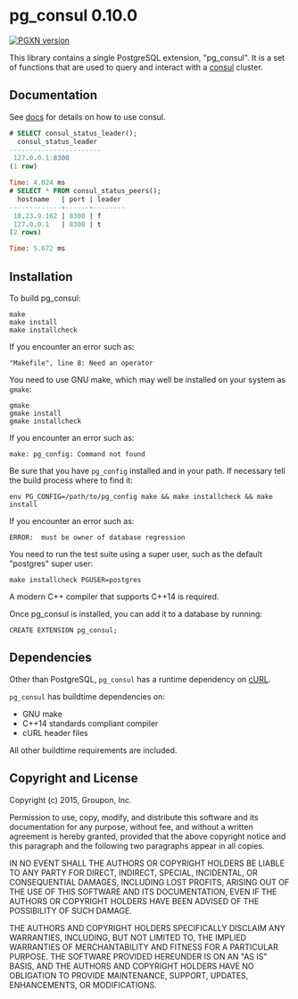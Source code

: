 pg_consul 0.10.0
=============

[![PGXN version](https://github.com/groupon/pg_consul)](https://github.com/groupon/pg_consul)

This library contains a single PostgreSQL extension, "pg_consul".  It is a
set of functions that are used to query and interact with a
[consul](https://www.consul.io/) cluster.

Documentation
------------

See [docs](https://github.com/groupon/pg_consul/blob/master/doc/pg_consul.md)
for details on how to use consul.

```sql
# SELECT consul_status_leader();
  consul_status_leader
-----------------------
 127.0.0.1:8300
(1 row)

Time: 4.024 ms
# SELECT * FROM consul_status_peers();
  hostname   | port | leader
-------------+------+--------
 10.23.9.162 | 8300 | f
 127.0.0.1   | 8300 | t
(2 rows)

Time: 5.672 ms
```


Installation
------------

To build pg_consul:

    make
    make install
    make installcheck

If you encounter an error such as:

    "Makefile", line 8: Need an operator

You need to use GNU make, which may well be installed on your system as
`gmake`:

    gmake
    gmake install
    gmake installcheck

If you encounter an error such as:

    make: pg_config: Command not found

Be sure that you have `pg_config` installed and in your path. If necessary
tell the build process where to find it:

    env PG_CONFIG=/path/to/pg_config make && make installcheck && make install

If you encounter an error such as:

    ERROR:  must be owner of database regression

You need to run the test suite using a super user, such as the default
"postgres" super user:

    make installcheck PGUSER=postgres

A modern C++ compiler that supports C++14 is required.

Once pg_consul is installed, you can add it to a database by running:

    CREATE EXTENSION pg_consul;


Dependencies
------------

Other than PostgreSQL, `pg_consul` has a runtime dependency on
[cURL](http://curl.haxx.se/).

`pg_consul` has buildtime dependencies on:

- GNU make
- C++14 standards compliant compiler
- cURL header files

All other buildtime requirements are included.

Copyright and License
---------------------

Copyright (c) 2015, Groupon, Inc.

Permission to use, copy, modify, and distribute this software and its
documentation for any purpose, without fee, and without a written agreement
is hereby granted, provided that the above copyright notice and this
paragraph and the following two paragraphs appear in all copies.

IN NO EVENT SHALL THE AUTHORS OR COPYRIGHT HOLDERS BE LIABLE TO ANY PARTY FOR
DIRECT, INDIRECT, SPECIAL, INCIDENTAL, OR CONSEQUENTIAL DAMAGES, INCLUDING
LOST PROFITS, ARISING OUT OF THE USE OF THIS SOFTWARE AND ITS DOCUMENTATION,
EVEN IF THE AUTHORS OR COPYRIGHT HOLDERS HAVE BEEN ADVISED OF THE POSSIBILITY
OF SUCH DAMAGE.

THE AUTHORS AND COPYRIGHT HOLDERS SPECIFICALLY DISCLAIM ANY WARRANTIES,
INCLUDING, BUT NOT LIMITED TO, THE IMPLIED WARRANTIES OF MERCHANTABILITY AND
FITNESS FOR A PARTICULAR PURPOSE. THE SOFTWARE PROVIDED HEREUNDER IS ON AN
"AS IS" BASIS, AND THE AUTHORS AND COPYRIGHT HOLDERS HAVE NO OBLIGATION TO
PROVIDE MAINTENANCE, SUPPORT, UPDATES, ENHANCEMENTS, OR MODIFICATIONS.
